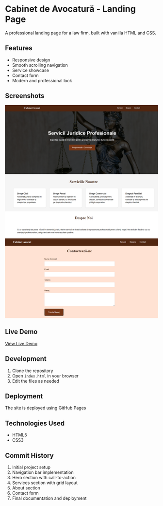 # Cabinet de Avocatură - Landing Page

A professional landing page for a law firm, built with vanilla HTML and CSS.

## Features

- Responsive design
- Smooth scrolling navigation
- Service showcase
- Contact form
- Modern and professional look

## Screenshots

![Homepage screenshot](Images/Hero.png)
![Services section](Images/AboutUs&Services.png)
![Contact form](Images/ContactUs.png)

## Live Demo

[View Live Demo](https://nadea-b.github.io/Landing-Page/)

## Development

1. Clone the repository
2. Open `index.html` in your browser
3. Edit the files as needed

## Deployment

The site is deployed using GitHub Pages

## Technologies Used

- HTML5
- CSS3

## Commit History

1. Initial project setup
2. Navigation bar implementation
3. Hero section with call-to-action
4. Services section with grid layout
5. About section
6. Contact form
7. Final documentation and deployment